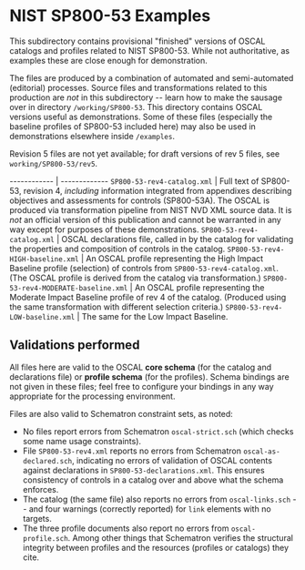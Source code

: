 # NIST SP800-53 Examples

This subdirectory contains provisional "finished" versions of OSCAL catalogs and profiles related to NIST SP800-53. While not authoritative, as examples these are close enough for demonstration.

The files are produced by a combination of automated and semi-automated (editorial) processes. Source files and transformations related to this production are *not* in this subdirectory -- learn how to make the sausage over in directory `/working/SP800-53`. This directory contains OSCAL versions useful as demonstrations. Some of these files (especially the baseline profiles of SP800-53 included here) may also be used in demonstrations elsewhere inside `/examples`.

Revision 5 files are not yet available; for draft versions of rev 5 files, see `working/SP800-53/rev5`.

------------ | -------------
`SP800-53-rev4-catalog.xml` | Full text of SP800-53, revision 4, *including* information integrated from appendixes describing objectives and assessments for controls (SP800-53A). The OSCAL is produced via transformation pipeline from NIST NVD XML source data. It is *not* an official version of this publication and cannot be warranted in any way except for purposes of these demonstrations.
`SP800-53-rev4-catalog.xml` | OSCAL declarations file, called in by the catalog for validating the properties and composition of controls in the catalog. 
`SP800-53-rev4-HIGH-baseline.xml` | An OSCAL profile representing the High Impact Baseline profile (selection) of controls from `SP800-53-rev4-catalog.xml`. (The OSCAL profile is derived from the catalog via transformation.)
`SP800-53-rev4-MODERATE-baseline.xml` | An OSCAL profile representing the Moderate Impact Baseline profile of rev 4 of the catalog. (Produced using the same transformation with different selection criteria.)
`SP800-53-rev4-LOW-baseline.xml` | The same for the Low Impact Baseline.

## Validations performed

All files here are valid to the OSCAL **core schema** (for the catalog and declarations file) or **profile schema** (for the profiles). Schema bindings are not given in these files; feel free to configure your bindings in any way appropriate for the processing environment.

Files are also valid to Schematron constraint sets,  as noted:

* No files report errors from Schematron `oscal-strict.sch` (which checks some name usage constraints).
* File `SP800-53-rev4.xml` reports no errors from Schematron `oscal-as-declared.sch`, indicating no errors of validation of OSCAL contents against declarations in `SP800-53-declarations.xml`. This ensures consistency of controls in a catalog over and above what the schema enforces.
* The catalog (the same file) also reports no errors from `oscal-links.sch` -- and four warnings (correctly reported) for `link` elements with no targets.
* The three profile documents also report no errors from `oscal-profile.sch`. Among other things that Schematron verifies the structural integrity between profiles and the resources (profiles or catalogs) they cite.



